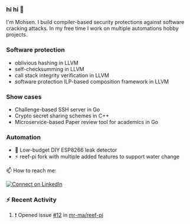 ### hi hi 👋

I'm Mohsen. I build compiler-based security protections against software cracking attacks.
In my free time I work on multiple automations hobby projects. 

### Software protection

- oblivious hashing in LLVM
- self-checksumming in LLVM
- call stack integrity verification in LLVM
- software protection ILP-based composition framework in LLVM

### Show cases

- Challenge-based SSH server in Go
- Crypto secret sharing schemes in C++
- Microservice-based Paper review tool for academics in Go


### Automation

- 🌱 Low-budget DIY ESP8266 leak detector
- ⚡ reef-pi fork with multiple added features to support water change


📫 How to reach me:

[![Connect on LinkedIn](https://img.shields.io/badge/--linkedin?label=LinkedIn&logo=LinkedIn&style=social)](https://www.linkedin.com/in/mahmadvand)

### :zap: Recent Activity
<!--START_SECTION:activity-->
1. ❗️ Opened issue [#12](https://github.com/mr-ma/reef-pi/issues/12) in [mr-ma/reef-pi](https://github.com/mr-ma/reef-pi)
<!--END_SECTION:activity-->

<!-- <a href=""><img src="https://raw.githubusercontent.com/mr-ma/mr-ma/main/.../rnm.svg" width="100%" height="100%"></a> -->
